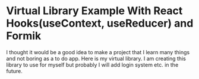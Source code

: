 # Virtual Library Example With React Hooks(useContext, useReducer) and Formik

I thought it would be a good idea to make a project that I learn many things and not boring as a to do app. Here is my virtual library. I am creating this library to use for myself but probably I will add login system etc. in the future.
